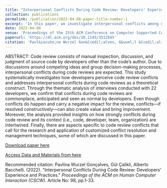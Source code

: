 ```yaml
---
title: "Interpersonal Conflicts During Code Review: Developers' Experience and Practices"
collection: publications
permalink: /publication/2022-04-08-paper-title-number-1
excerpt: 'In this paper, we investigate interpersonal conflicts among developers during code review through the thematic analysis of interviews conducted with 22 developers.'
date: 2022-04-08
venue: 'Proceedings of the 25th ACM Conference on Computer Supported Cooperative Work and Social Computing (CSCW)'
paperurl: 'https://dl.acm.org/doi/10.1145/3512945'
citation: 'Pavl&iacute;na Wurzel Gon&Ccedil;alves, G&uuml;l &Ccedil;alikli, Alberto Bacchelli. (2022). &quot;Interpersonal Conflicts During Code Review: Developers&apos; Experience and Practices.&quot; <i>Proceedings of the 25th ACM Conference on Computer Supported Cooperative Work and Social Computing (CSCW)</i>. 1-33.'
---
```


ABSTRACT:
Code review consists of manual inspection, discussion, and judgment of source code by developers other than the code’s author. Due to discussions around competing ideas and group decision-making processes, interpersonal conflicts during code reviews are expected. This study systematically investigates how developers perceive code review conflicts and addresses interpersonal conflicts during code reviews as a theoretical construct. Through the thematic analysis of interviews conducted with 22 developers, we confirm that conflicts during code reviews are commonplace, anticipated and seen as normal by developers. Even though conflicts do happen and carry a negative impact for the review, conflicts—if resolved constructively—can also create value and bring improvement. Moreover, the analysis provided insights on how strongly conflicts during code review and its context (i.e., code, developer, team, organization) are intertwined. Finally, there are aspects specific to code review conflicts that call for the research and application of customized conflict resolution and management techniques, some of which are discussed in this paper. 

[Download paper here]( https://arxiv.org/pdf/2201.05425.pdf)

[Access Data and Materials from here]( https://zenodo.org/record/5848794#.YlBlGC8w30o)

Recommended citation: Pavl&iacute;na Wurzel Gon&ccedil;alves, G&uuml;l &Ccedil;alikli, Alberto Bacchelli. (2022). "Interpersonal Conflicts During Code Review: Developers' Experience and Practices." <i>Proceedings of the ACM on Human Computer Interaction (CSCW)</i>. Article No: 98, pp.1-33.
